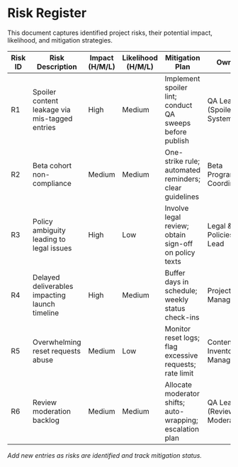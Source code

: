# Risk Register

This document captures identified project risks, their potential impact, likelihood, and mitigation strategies.

| Risk ID | Risk Description                                | Impact (H/M/L) | Likelihood (H/M/L) | Mitigation Plan                                           | Owner                         |
|---------|------------------------------------------------|----------------|--------------------|-----------------------------------------------------------|-------------------------------|
| R1      | Spoiler content leakage via mis-tagged entries | High           | Medium             | Implement spoiler lint; conduct QA sweeps before publish | QA Lead (Spoiler System)      |
| R2      | Beta cohort non-compliance                     | Medium         | Medium             | One-strike rule; automated reminders; clear guidelines   | Beta Program Coordinator      |
| R3      | Policy ambiguity leading to legal issues       | High           | Low                | Involve legal review; obtain sign-off on policy texts    | Legal & Policies Lead         |
| R4      | Delayed deliverables impacting launch timeline | High           | Medium             | Buffer days in schedule; weekly status check-ins         | Project Manager               |
| R5      | Overwhelming reset requests abuse              | Medium         | Low                | Monitor reset logs; flag excessive requests; rate limit  | Content Inventory Manager     |
| R6      | Review moderation backlog                      | Medium         | Medium             | Allocate moderator shifts; auto-wrapping; escalation plan| QA Lead (Review Moderation)   |

*Add new entries as risks are identified and track mitigation status.*